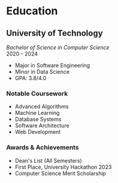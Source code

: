 # Education

## University of Technology
*Bachelor of Science in Computer Science*  
2020 - 2024

- Major in Software Engineering
- Minor in Data Science
- GPA: 3.8/4.0

### Notable Coursework
- Advanced Algorithms
- Machine Learning
- Database Systems
- Software Architecture
- Web Development

### Awards & Achievements
- Dean's List (All Semesters)
- First Place, University Hackathon 2023
- Computer Science Merit Scholarship